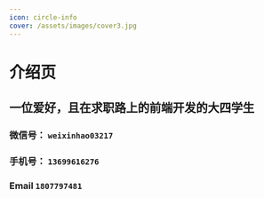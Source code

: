 ```yaml
---
icon: circle-info
cover: /assets/images/cover3.jpg
---
```


# 介绍页
 
## 一位爱好，且在求职路上的前端开发的大四学生

### 微信号： `weixinhao03217`
### 手机号： `13699616276`
### Email `1807797481`
